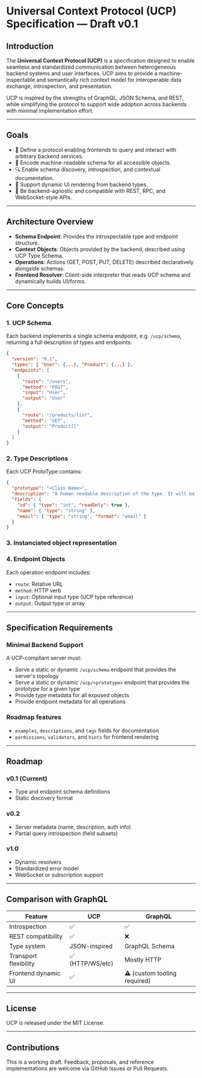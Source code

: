# Universal Context Protocol (UCP) Specification — Draft v0.1

## Introduction
The **Universal Context Protocol (UCP)** is a specification designed to enable seamless and standardized communication between heterogeneous backend systems and user interfaces. UCP aims to provide a machine-inspectable and semantically rich context model for interoperable data exchange, introspection, and presentation.

UCP is inspired by the strengths of GraphQL, JSON Schema, and REST, while simplifying the protocol to support wide adoption across backends with minimal implementation effort.

---

## Goals

- 📡 Define a protocol enabling frontends to query and interact with arbitrary backend services.
- 🧠 Encode machine-readable schema for all accessible objects.
- 🔍 Enable schema discovery, introspection, and contextual documentation.
- 🔄 Support dynamic UI rendering from backend types.
- 🧩 Be backend-agnostic and compatible with REST, RPC, and WebSocket-style APIs.

---

## Architecture Overview

- **Schema Endpoint**: Provides the introspectable type and endpoint structure.
- **Context Objects**: Objects provided by the backend, described using UCP Type Schema.
- **Operations**: Actions (GET, POST, PUT, DELETE) described declaratively alongside schemas.
- **Frontend Resolver**: Client-side interpreter that reads UCP schema and dynamically builds UI/forms.

---

## Core Concepts

### 1. UCP Schema
Each backend implements a single schema endpoint, e.g. `/ucp/schema`, returning a full description of types and endpoints:

```json
{
  "version": "0.1",
  "types": { "User": {...}, "Product": {...} },
  "endpoints": [
    {
      "route": "/users",
      "method": "POST",
      "input": "User",
      "output": "User"
    },
    {
      "route": "/products/list",
      "method": "GET",
      "output": "Product[]"
    }
  ]
}
```

### 2. Type Descriptions
Each UCP ProtoType contains:

```json
{
  "prototype": "<Class Name>",
  "description": "A human readable description of the type. It will be used for documentation and LLM parsing purposes.",
  "fields": {
    "id": { "type": "int", "readOnly": true },
    "name": { "type": "string" },
    "email": { "type": "string", "format": "email" }
  }
}
```

### 3. Instanciated object representation

### 4. Endpoint Objects
Each operation endpoint includes:
- `route`: Relative URL
- `method`: HTTP verb
- `input`: Optional input type (UCP type reference)
- `output`: Output type or array

---

## Specification Requirements

### Minimal Backend Support
A UCP-compliant server must:
- Serve a static or dynamic `/ucp/schema` endpoint that provides the 
  server's topology
- Serve a static or dynamic `/ucp/<prototype>` endpoint that provides the
  prototype for a given type
- Provide type metadata for all exposed objects
- Provide endpoint metadata for all operations

### Roadmap features
- `examples`, `descriptions`, and `tags` fields for documentation
- `permissions`, `validators`, and `hints` for frontend rendering

---

## Roadmap

### v0.1 (Current)
- Type and endpoint schema definitions
- Static discovery format

### v0.2
- Server metadata (name, description, auth info)
- Partial query introspection (field subsets)

### v1.0
- Dynamic resolvers
- Standardized error model
- WebSocket or subscription support

---

## Comparison with GraphQL
| Feature                | UCP           | GraphQL        |
|------------------------|----------------|----------------|
| Introspection         | ✅             | ✅              |
| REST compatibility    | ✅             | ❌              |
| Type system           | JSON-inspired  | GraphQL Schema |
| Transport flexibility | ✅ (HTTP/WS/etc)| Mostly HTTP     |
| Frontend dynamic UI   | ✅             | ⚠️ (custom tooling required) |

---

## License
UCP is released under the MIT License.

---

## Contributions
This is a working draft. Feedback, proposals, and reference implementations are welcome via GitHub Issues or Pull Requests.

